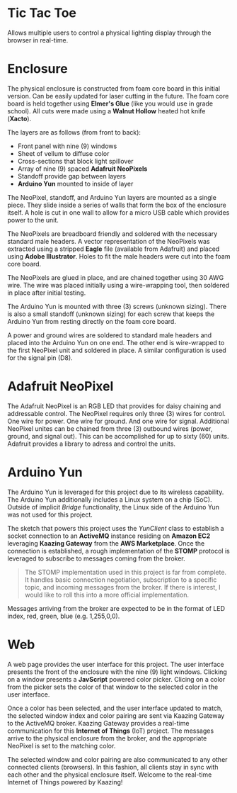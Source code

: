 Tic Tac Toe
=======

Allows multiple users to control a physical lighting display through the browser in real-time.

Enclosure
=======

The physical enclosure is constructed from foam core board in this initial version.  Can be easily updated for laser cutting in the future.  The foam core board is held together using **Elmer's Glue** (like you would use in grade school).  All cuts were made using a **Walnut Hollow** heated hot knife (**Xacto**).

The layers are as follows (from front to back):

 - Front panel with nine (9) windows
 - Sheet of vellum to diffuse color
 - Cross-sections that block light spillover
 - Array of nine (9) spaced **Adafruit NeoPixels**
 - Standoff provide gap between layers
 - **Arduino Yun** mounted to inside of layer

The NeoPixel, standoff, and Arduino Yun layers are mounted as a single piece.  They slide inside a series of walls that form the box of the enclosure itself.  A hole is cut in one wall to allow for a micro USB cable which provides power to the unit.

The NeoPixels are breadboard friendly and soldered with the necessary standard male headers.  A vector representation of the NeoPixels was extracted using a stripped **Eagle** file (available from Adafruit) and placed using **Adobe Illustrator**.  Holes to fit the male headers were cut into the foam core board.

The NeoPixels are glued in place, and are chained together using 30 AWG wire.  The wire was placed initially using a wire-wrapping tool, then soldered in place after initial testing.  

The Arduino Yun is mounted with three (3) screws (unknown sizing).  There is also a small standoff (unknown sizing) for each screw that keeps the Arduino Yun from resting directly on the foam core board.

A power and ground wires are soldered to standard male headers and placed into the Arduino Yun on one end.  The other end is wire-wrapped to the first NeoPixel unit and soldered in place.  A similar configuration is used for the signal pin (D8).

Adafruit NeoPixel
=======

The Adafruit NeoPixel is an RGB LED that provides for daisy chaining and addressable control.  The NeoPixel requires only three (3) wires for control.  One wire for power.  One wire for ground.  And one wire for signal.  Additional NeoPixel unites can be chained from three (3) outbound wires (power, ground, and signal out).  This can be accomplished for up to sixty (60) units.  Adafruit provides a library to adress and control the units.

Arduino Yun
=======

The Arduino Yun is leveraged for this project due to its wireless capability.  The Arduino Yun additionally includes a Linux system on a chip (SoC).  Outside of implicit *Bridge* functionality, the Linux side of the Arduino Yun was not used for this project.

The sketch that powers this project uses the *YunClient* class to establish a socket connection to an **ActiveMQ** instance residing on **Amazon EC2** leveraging **Kaazing Gateway** from the **AWS Marketplace**.  Once the connection is established, a rough implementation of the **STOMP** protocol is leveraged to subscribe to messages coming from the broker.

> The STOMP implementation used in this project is far from complete.  It handles basic connection negotiation, subscription to a specific topic, and incoming messages from the broker.  If there is interest, I would like to roll this into a more official implementation.

Messages arriving from the broker are expected to be in the format of LED index, red, green, blue (e.g. 1,255,0,0).

Web
=======

A web page provides the user interface for this project.  The user interface presents the front of the enclosure with the nine (9) light windows.  Clicking on a window presents a **JavScript** powered color picker.  Clicing on a color from the picker sets the color of that window to the selected color in the user interface.  

Once a color has been selected, and the user interface updated to match, the selected window index and color pairing are sent via Kaazing Gateway to the ActiveMQ broker.  Kaazing Gateway provides a real-time communication for this **Internet of Things** (IoT) project.  The messages arrive to the physical enclosure from the broker, and the appropriate NeoPixel is set to the matching color.

The selected window and color pairing are also communicated to any other connected clients (browsers).  In this fashion, all clients stay in sync with each other and the physical enclosure itself.  Welcome to the real-time Internet of Things powered by Kaazing!
